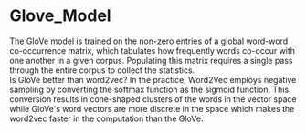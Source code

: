 # Glove_Model
The GloVe model is trained on the non-zero entries of a global word-word co-occurrence matrix, which tabulates how frequently words co-occur with one another in a given corpus.
Populating this matrix requires a single pass through the entire corpus to collect the statistics.
<br>
Is GloVe better than word2vec?
In the practice, Word2Vec employs negative sampling by converting the softmax function as the sigmoid function. This conversion results in cone-shaped clusters of the words in the vector space while GloVe's word vectors are more discrete in the space which makes the word2vec faster in the computation than the GloVe.
